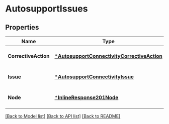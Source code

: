 # AutosupportIssues

## Properties
Name | Type | Description | Notes
------------ | ------------- | ------------- | -------------
**CorrectiveAction** | [***AutosupportConnectivityCorrectiveAction**](autosupport_connectivity_corrective_action.md) |  | [optional] [default to null]
**Issue** | [***AutosupportConnectivityIssue**](autosupport_connectivity_issue.md) |  | [optional] [default to null]
**Node** | [***InlineResponse201Node**](inline_response_201_node.md) |  | [optional] [default to null]

[[Back to Model list]](../README.md#documentation-for-models) [[Back to API list]](../README.md#documentation-for-api-endpoints) [[Back to README]](../README.md)


